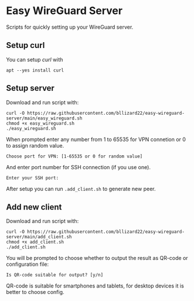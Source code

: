 # Easy WireGuard Server
Scripts for quickly setting up your WireGuard server.

## Setup curl
You can setup *curl* with

`apt --yes install curl`

## Setup server
Download and run script with:
```
curl -O https://raw.githubusercontent.com/bllizard22/easy-wireguard-server/main/easy_wireguard.sh
chmod +x easy_wireguard.sh
./easy_wireguard.sh
```

When prompted enter any number from 1 to 65535 for VPN connetion or 0 to assign random value.

`Choose port for VPN: [1-65535 or 0 for random value]`

And enter port number for SSH connection (if you use one).

`Enter your SSH port: `

After setup you can run `.add_client.sh` to generate new peer.

## Add new client
Download and run script with:
```
curl -O https://raw.githubusercontent.com/bllizard22/easy-wireguard-server/main/add_client.sh
chmod +x add_client.sh
./add_client.sh
```
You will be prompted to choose whether to output the result as QR-code or configuration file:

`Is QR-code suitable for output? [y/n]`

QR-code is suitable for smartphones and tablets, for desktop devices it is better to choose config.